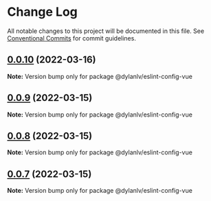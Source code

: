 # Change Log

All notable changes to this project will be documented in this file.
See [Conventional Commits](https://conventionalcommits.org) for commit guidelines.

## [0.0.10](https://github.com/dylan-lv/eslint-config/compare/v0.0.9...v0.0.10) (2022-03-16)

**Note:** Version bump only for package @dylanlv/eslint-config-vue





## [0.0.9](https://github.com/dylan-lv/eslint-config/compare/v0.0.8...v0.0.9) (2022-03-15)

**Note:** Version bump only for package @dylanlv/eslint-config-vue





## [0.0.8](https://github.com/dylan-lv/eslint-config/compare/v0.0.7...v0.0.8) (2022-03-15)

**Note:** Version bump only for package @dylanlv/eslint-config-vue





## [0.0.7](https://github.com/dylan-lv/eslint-config/compare/v0.0.6...v0.0.7) (2022-03-15)

**Note:** Version bump only for package @dylanlv/eslint-config-vue
